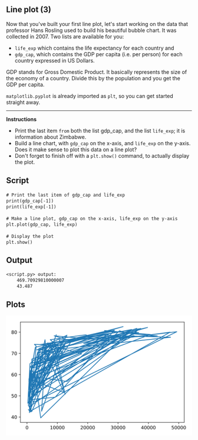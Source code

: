 ## Line plot (3)

Now that you've built your first line plot, let's start working on the data that professor Hans Rosling used to build his beautiful bubble chart. It was collected in 2007. Two lists are available for you:

* `life_exp` which contains the life expectancy for each country and
* `gdp_cap`, which contains the GDP per capita (i.e. per person) for each country expressed in US Dollars.

GDP stands for Gross Domestic Product. It basically represents the size of the economy of a country. Divide this by the population and you get the GDP per capita.

`matplotlib.pyplot` is already imported as `plt`, so you can get started straight away.

<hr>

**Instructions**
* Print the last item `from` both the list gdp_cap, and the list `life_exp`; it is information about Zimbabwe.
* Build a line chart, with `gdp_cap` on the x-axis, and `life_exp` on the y-axis. Does it make sense to plot this data on a line plot?
* Don't forget to finish off with a `plt.show()` command, to actually display the plot.

## Script
```
# Print the last item of gdp_cap and life_exp
print(gdp_cap[-1])
print(life_exp[-1])

# Make a line plot, gdp_cap on the x-axis, life_exp on the y-axis
plt.plot(gdp_cap, life_exp)

# Display the plot
plt.show()
```

## Output
```
<script.py> output:
    469.70929810000007
    43.487
```

## Plots
![img](index.svg)